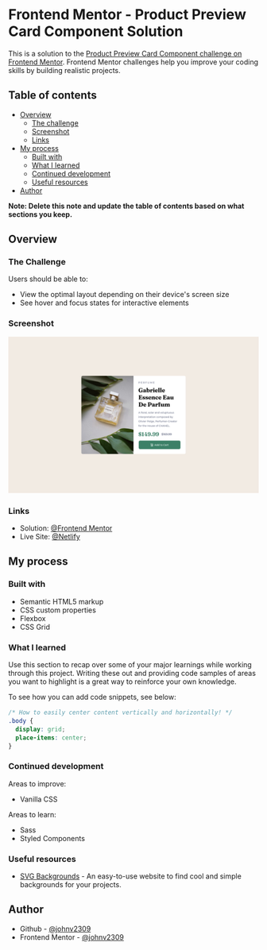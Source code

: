 # Frontend Mentor - Product Preview Card Component Solution

This is a solution to the [Product Preview Card Component challenge on Frontend Mentor](https://www.frontendmentor.io/challenges/product-preview-card-component-GO7UmttRfa). Frontend Mentor challenges help you improve your coding skills by building realistic projects.

## Table of contents

- [Overview](#overview)
  - [The challenge](#the-challenge)
  - [Screenshot](#screenshot)
  - [Links](#links)
- [My process](#my-process)
  - [Built with](#built-with)
  - [What I learned](#what-i-learned)
  - [Continued development](#continued-development)
  - [Useful resources](#useful-resources)
- [Author](#author)

**Note: Delete this note and update the table of contents based on what sections you keep.**

## Overview

### The Challenge

Users should be able to:

- View the optimal layout depending on their device's screen size
- See hover and focus states for interactive elements

### Screenshot

![](./images/solution-2.png)

### Links

- Solution: [@Frontend Mentor](https://www.frontendmentor.io/solutions/product-prewiew-card-component-with-semantic-html-and-vanilla-css-wREfCKmiyt#comment-63361992aa2414684e90ebea)
- Live Site: [@Netlify](https://johnv2309-product-preview-challenge.netlify.app/)

## My process

### Built with

- Semantic HTML5 markup
- CSS custom properties
- Flexbox
- CSS Grid

### What I learned

Use this section to recap over some of your major learnings while working through this project. Writing these out and providing code samples of areas you want to highlight is a great way to reinforce your own knowledge.

To see how you can add code snippets, see below:

```css
/* How to easily center content vertically and horizontally! */
.body {
  display: grid;
  place-items: center;
}
```

### Continued development

Areas to improve:

- Vanilla CSS

Areas to learn:

- Sass
- Styled Components

### Useful resources

- [SVG Backgrounds](https://www.svgbackgrounds.com/) - An easy-to-use website to find cool and simple backgrounds for your projects.

## Author

- Github - [@johnv2309](https://github.com/johnv2309)
- Frontend Mentor - [@johnv2309](https://www.frontendmentor.io/profile/johnv2309)
